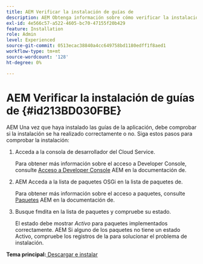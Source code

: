 ```yaml
---
title: AEM Verificar la instalación de guías de
description: AEM Obtenga información sobre cómo verificar la instalación de las guías de
exl-id: 4e566c57-a522-4605-bc70-47155f20b429
feature: Installation
role: Admin
level: Experienced
source-git-commit: 0513ecac38840a4cc649758bd1180edff1f8aed1
workflow-type: tm+mt
source-wordcount: '128'
ht-degree: 0%

---
```


# AEM Verificar la instalación de guías de {#id213BD030FBE}

AEM Una vez que haya instalado las guías de la aplicación, debe comprobar si la instalación se ha realizado correctamente o no. Siga estos pasos para comprobar la instalación:

1. Acceda a la consola de desarrollador del Cloud Service.

   Para obtener más información sobre el acceso a Developer Console, consulte [Acceso a Developer Console](https://experienceleague.adobe.com/docs/experience-manager-learn/cloud-service/debugging/debugging-aem-as-a-cloud-service/developer-console.html?lang=es) AEM en la documentación de.

1. AEM Acceda a la lista de paquetes OSGi en la lista de paquetes de.

   Para obtener más información sobre el acceso a paquetes, consulte [Paquetes](https://experienceleague.adobe.com/docs/experience-manager-learn/cloud-service/debugging/debugging-aem-as-a-cloud-service/developer-console.html?lang=en#bundles) AEM en la documentación de.

1. Busque fmdita en la lista de paquetes y compruebe su estado.

   El estado debe mostrar *Activo* para paquetes implementados correctamente. AEM Si alguno de los paquetes no tiene un estado Activo, compruebe los registros de la para solucionar el problema de instalación.


**Tema principal:**[ Descargar e instalar](download-install.md)
